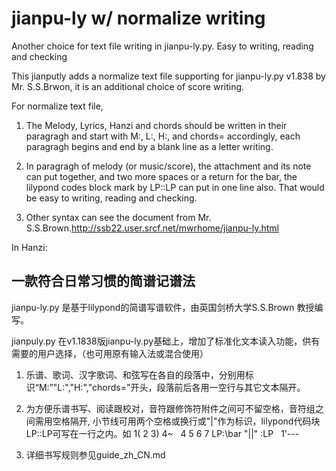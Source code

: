 # jianpu-ly w/ normalize writing
Another choice for text file writing in jianpu-ly.py. Easy to writing, reading and checking



This jianputly adds a normalize text file supporting for jianpu-ly.py v1.838 by Mr. S.S.Brwon, it is an additional choice of score writing.


For normalize text file,

1. The Melody, Lyrics, Hanzi and  chords should be written in their paragragh and start with M:, L:, H:, and chords= accordingly, each paragragh begins and end by a blank line as a letter writing.

2. In paragragh of melody (or music/score), the attachment and its note can put together, and two more spaces or a return for the bar, the lilypond codes block mark by LP::LP can put in one line also. That would be easy to writing, reading and checking.

3. Other syntax can see the document from Mr. S.S.Brown.<http://ssb22.user.srcf.net/mwrhome/jianpu-ly.html>


In Hanzi:

## 一款符合日常习惯的简谱记谱法

jianpu-ly.py 是基于lilypond的简谱写谱软件，由英国剑桥大学S.S.Brown 教授编写。

jianpuly.py 在v1.1838版jianpu-ly.py基础上，增加了标准化文本读入功能，供有需要的用户选择，（也可用原有输入法或混合使用）

1. 乐谱、歌词、汉字歌词、和弦写在各自的段落中，分别用标识“M:”"L:","H:","chords="开头，段落前后各用一空行与其它文本隔开。

2. 为方便乐谱书写、阅读跟校对，音符跟修饰符附件之间可不留空格，音符组之间需用空格隔开, 小节线可用两个空格或换行或"|"作为标识，lilypond代码块LP::LP可写在一行之内。如  1( 2 3) 4~ &nbsp; 4 5 6 7 LP:\bar "||" :LP &nbsp; 1'--- 

3. 详细书写规则参见guide_zh_CN.md
 
